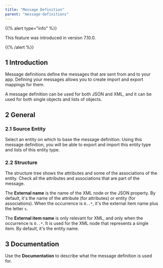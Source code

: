 ```yaml
---
title: "Message Definition"
parent: "message-definitions"
---
```


{{% alert type="info" %}}

This feature was introduced in version 7.10.0.

{{% /alert %}}

## 1 Introduction

Message definitions define the messages that are sent from and to your app. Defining your messages allows you to create import and export mappings for them.

A message definition can be used for both JSON and XML, and it can be used for both single objects and lists of objects.

## 2 General

### 2.1 Source Entity

Select an entity on which to base the message definition. Using this message definition, you will be able to export and import this entity type and lists of this entity type.

### 2.2 Structure

The structure tree shows the attributes and some of the associations of the entity. Check all the attributes and associations that are part of the message.

The **External name** is the name of the XML node or the JSON property. By default, it's the name of the attribute (for attributes) or entity (for associations). When the occurrence is `0..*`, it's the external item name plus the letter `s`.

The **External item name** is only relevant for XML, and only when the occurrence is `0..*`. It is used for the XML node that represents a single item. By default, it's the entity name.

## 3 Documentation

Use the **Documentation** to describe what the message definition is used for.
